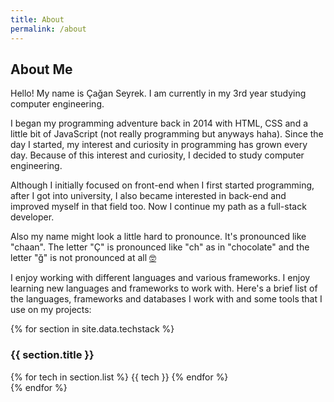 ```yaml
---
title: About
permalink: /about
---
```

<section id="about">
    <div class="container pageheader">
        <h2>About Me</h2>
    </div>
    <div id="about-content" class="centered">
        <p>Hello! My name is Çağan Seyrek. I am currently in my 3rd year studying computer engineering.</p>
        <p>I began my programming adventure back in 2014 with HTML, CSS and a little bit of JavaScript (not really programming but anyways haha). Since the day I started, my interest and curiosity in programming has grown every day. Because of this interest and curiosity, I decided to study computer engineering.</p>
        <p>Although I initially focused on front-end when I first started programming, after I got into university, I also became interested in back-end and improved myself in that field too. Now I continue my path as a full-stack developer.</p>
        <div class="container">Also my name might look a little hard to pronounce. It's pronounced like "chaan". The letter "Ç" is pronounced like "ch" as in "chocolate" and the letter "ğ" is not pronounced at all <a href="https://youtu.be/GMJMbNpJucI?si=jG3p95zQ_zMptThs" target="_blank">🤓</a></div>
        <p>I enjoy working with different languages and various frameworks. I enjoy learning new languages and frameworks to work with. Here's a brief list of the languages, frameworks and databases I work with and some tools that I use on my projects:</p>
    </div>
    <div id="techstackgrid" class="centered">
        {% for section in site.data.techstack %}
        <div class="container techstacksection">
            <h3>{{ section.title }}</h3>
            <div class="techstacklist">
                {% for tech in section.list %}
                <span class="container">{{ tech }}</span>
                {% endfor %}
            </div>
        </div>
        {% endfor %}
    </div>
</section>